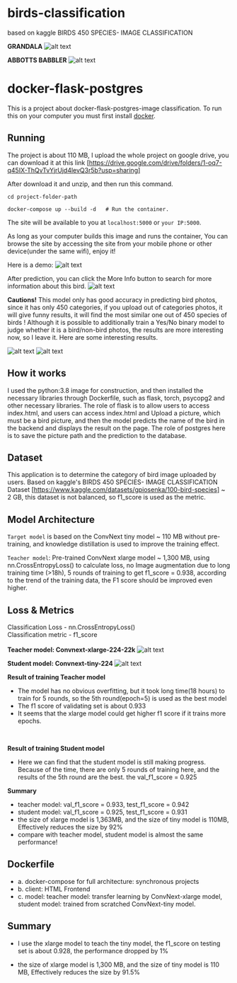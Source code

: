 # birds-classification
based on kaggle BIRDS 450 SPECIES- IMAGE CLASSIFICATION

<b>GRANDALA</b>
![alt text](https://github.com/hon20002000/birds-classification/blob/main/demo_images/GRANDALA.png "GRANDALA")

<b>ABBOTTS BABBLER</b>
![alt text](https://github.com/hon20002000/birds-classification/blob/main/demo_images/ABBOTTS%20BABBLER.png "ABBOTTS%20BABBLER")

# docker-flask-postgres

This is a project about docker-flask-postgres-image classification. To run this on your computer you must first install [docker](https://docs.docker.com/engine/installation/).

## Running

The project is about 110 MB, I upload the whole project on google drive, you can download it at this link [https://drive.google.com/drive/folders/1-oq7-q45IX-ThQvTvYjrUjd4levQ3r5b?usp=sharing]

After download it and unzip, and then run this command.
```
cd project-folder-path
```
```
docker-compose up --build -d   # Run the container.
```

The site will be available to you at `localhost:5000` or `your IP:5000`.

As long as your computer builds this image and runs the container, You can browse the site by accessing the site from your mobile phone or other device(under the same wifi), enjoy it!

Here is a demo:
![alt text](https://github.com/hon20002000/birds-classification/blob/main/demo_images/index.png "index")

After prediction, you can click the More Info button to search for more information about this bird.
![alt text](https://github.com/hon20002000/birds-classification/blob/main/demo_images/info.png "info")

<b>Cautions!</b>
This model only has good accuracy in predicting bird photos, since it has only 450 categories, if you upload out of categories photos, it will give funny results, it will find the most similar one out of 450 species of birds ! Although it is possible to additionally train a Yes/No binary model to judge whether it is a bird/non-bird photos, the results are more interesting now, so I leave it. Here are some interesting results.

![alt text](https://github.com/hon20002000/birds-classification/blob/main/demo_images/result1.png "result1")
![alt text](https://github.com/hon20002000/birds-classification/blob/main/demo_images/result2.png "result2")

## How it works

I used the python:3.8 image for construction, and then installed the necessary libraries through Dockerfile, such as flask, torch, psycopg2 and other necessary libraries. The role of flask is to allow users to access index.html, and users can access index.html and Upload a picture, which must be a bird picture, and then the model predicts the name of the bird in the backend and displays the result on the page. The role of postgres here is to save the picture path and the prediction to the database.

## Dataset

This application is to determine the category of bird image uploaded by users. Based on kaggle's BIRDS 450 SPECIES- IMAGE CLASSIFICATION Dataset [https://www.kaggle.com/datasets/gpiosenka/100-bird-species] ~ 2 GB, this dataset is not balanced, so f1_score is used as the metric.


## Model Architecture

`Target model` is based on the ConvNext tiny model ~ 110 MB without pre-training, and knowledge distillation is used to improve the training effect.

`Teacher model`: Pre-trained ConvNext xlarge model ~ 1,300 MB, using nn.CrossEntropyLoss() to calculate loss, no Image augmentation due to long training time (>18h), 5 rounds of training to get f1_score = 0.938, according to the trend of the training data, the F1 score should be improved even higher.

## Loss & Metrics

Classification Loss - nn.CrossEntropyLoss()<br>
Classification metric - f1_score<br>
<br>
<b>Teacher model: Convnext-xlarge-224-22k</b>
![alt text](https://github.com/hon20002000/birds-classification/blob/main/demo_images/teacher_model.png "Convnext-xlarge")

<b>Student model: Convnext-tiny-224</b>
![alt text](https://github.com/hon20002000/birds-classification/blob/main/demo_images/tiny_model_kd.png "Convnext-tiny")

<b>Result of training Teacher model</b>

- The model has no obvious overfitting, but it took long time(18 hours) to train for 5 rounds, so the 5th round(epoch=5) is used as the best model
- The f1 score of validating set is about 0.933
- It seems that the xlarge model could get higher f1 score if it trains more epochs.
<br>

<b>Result of training Student model</b> 

- Here we can find that the student model is still making progress. Because of the time, there are only 5 rounds of training here, and the results of the 5th round are the best. the val_f1_score = 0.925

<b>Summary</b>

- teacher model: val_f1_score = 0.933, test_f1_score = 0.942
- student model: val_f1_score = 0.925, test_f1_score = 0.931
- the size of xlarge model is 1,363MB, and the size of tiny model is 110MB, Effectively reduces the size by 92%
- compare with teacher model, student model is almost the same performance! 

## Dockerfile

- a. docker-compose for full architecture: synchronous projects
- b. client: HTML Frontend
- c. model: teacher model: transfer learning by ConvNext-xlarge model, student model: trained from scratched ConvNext-tiny model.

## Summary

- I use the xlarge model to teach the tiny model, the f1_score on testing set is about 0.928, the performance dropped by 1%

- the size of xlarge model is 1,300 MB, and the size of tiny model is 110 MB, Effectively reduces the size by 91.5%
